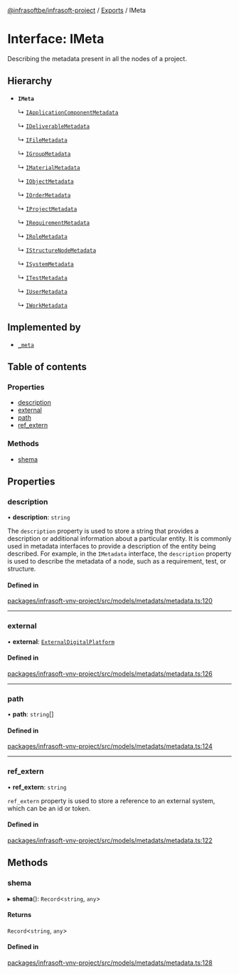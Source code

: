[@infrasoftbe/infrasoft-project](../README.md) / [Exports](../modules.md) / IMeta

# Interface: IMeta

Describing the metadata present in all the nodes of a project.

## Hierarchy

- **`IMeta`**

  ↳ [`IApplicationComponentMetadata`](IApplicationComponentMetadata.md)

  ↳ [`IDeliverableMetadata`](IDeliverableMetadata.md)

  ↳ [`IFileMetadata`](IFileMetadata.md)

  ↳ [`IGroupMetadata`](IGroupMetadata.md)

  ↳ [`IMaterialMetadata`](IMaterialMetadata.md)

  ↳ [`IObjectMetadata`](IObjectMetadata.md)

  ↳ [`IOrderMetadata`](IOrderMetadata.md)

  ↳ [`IProjectMetadata`](IProjectMetadata.md)

  ↳ [`IRequirementMetadata`](IRequirementMetadata.md)

  ↳ [`IRoleMetadata`](IRoleMetadata.md)

  ↳ [`IStructureNodeMetadata`](IStructureNodeMetadata.md)

  ↳ [`ISystemMetadata`](ISystemMetadata.md)

  ↳ [`ITestMetadata`](ITestMetadata.md)

  ↳ [`IUserMetadata`](IUserMetadata.md)

  ↳ [`IWorkMetadata`](IWorkMetadata.md)

## Implemented by

- [`_meta`](../classes/meta.md)

## Table of contents

### Properties

- [description](IMeta.md#description)
- [external](IMeta.md#external)
- [path](IMeta.md#path)
- [ref\_extern](IMeta.md#ref_extern)

### Methods

- [shema](IMeta.md#shema)

## Properties

### description

• **description**: `string`

The `description` property is used to store a string that provides a description or additional
information about a particular entity. It is commonly used in metadata interfaces to provide a
description of the entity being described. For example, in the `IMetadata` interface, the
`description` property is used to describe the metadata of a node, such as a requirement, test, or
structure.

#### Defined in

[packages/infrasoft-vnv-project/src/models/metadats/metadata.ts:120](https://github.com/infrasoftbe/Infrasoft-vnv-ritual-project/blob/8c55713745804fbf004d7add2c4b90690c1560d1/src/models/metadats/metadata.ts#L120)

___

### external

• **external**: [`ExternalDigitalPlatform`](../modules.md#externaldigitalplatform)

#### Defined in

[packages/infrasoft-vnv-project/src/models/metadats/metadata.ts:126](https://github.com/infrasoftbe/Infrasoft-vnv-ritual-project/blob/8c55713745804fbf004d7add2c4b90690c1560d1/src/models/metadats/metadata.ts#L126)

___

### path

• **path**: `string`[]

#### Defined in

[packages/infrasoft-vnv-project/src/models/metadats/metadata.ts:124](https://github.com/infrasoftbe/Infrasoft-vnv-ritual-project/blob/8c55713745804fbf004d7add2c4b90690c1560d1/src/models/metadats/metadata.ts#L124)

___

### ref\_extern

• **ref\_extern**: `string`

`ref_extern` property is used to store a reference to an external system, which can be an id or token.

#### Defined in

[packages/infrasoft-vnv-project/src/models/metadats/metadata.ts:122](https://github.com/infrasoftbe/Infrasoft-vnv-ritual-project/blob/8c55713745804fbf004d7add2c4b90690c1560d1/src/models/metadats/metadata.ts#L122)

## Methods

### shema

▸ **shema**(): `Record`\<`string`, `any`\>

#### Returns

`Record`\<`string`, `any`\>

#### Defined in

[packages/infrasoft-vnv-project/src/models/metadats/metadata.ts:128](https://github.com/infrasoftbe/Infrasoft-vnv-ritual-project/blob/8c55713745804fbf004d7add2c4b90690c1560d1/src/models/metadats/metadata.ts#L128)
